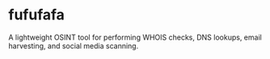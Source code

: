 # fufufafa
A lightweight OSINT tool for performing WHOIS checks, DNS lookups, email harvesting, and social media scanning.
